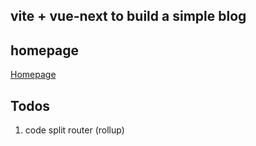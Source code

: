 ## vite + vue-next to build a simple blog

## homepage

[Homepage](https://wizardpisces.github.io/)

## Todos

1. code split router (rollup)